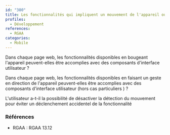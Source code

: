 ```yaml
---
id: "380"
title: Les fonctionnalités qui impliquent un mouvement de l'appareil ou vers l'appareil peuvent être satisfaites de manière alternative.
profiles:
  - Développement
references:
  - RGAA
categories:
  - Mobile
---
```


Dans chaque page web, les fonctionnalités disponibles en bougeant l'appareil peuvent-elles être accomplies avec des composants d'interface utilisateur ?

Dans chaque page web, les fonctionnalités disponibles en faisant un geste en direction de l'appareil peuvent-elles être accomplies avec des composants d'interface utilisateur (hors cas particuliers ) ?

L'utilisateur a-t-il la possibilité de désactiver la détection du mouvement pour éviter un déclenchement accidentel de la fonctionnalité


### Références

*   RGAA : RGAA 13.12
